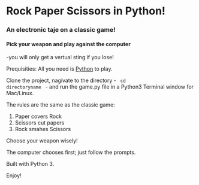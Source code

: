 # Rock Paper Scissors in Python!
### An electronic taje on a classic game!
#### Pick your weapon and play against the computer
-you will only get a vertual sting if you lose!

Prequisities: All you need is [Python](https://www.python.org/download/release/3.0)  to play.

Clone the project, nagivate to the directory - <code> cd directoryname </code> - and run the game.py file in a Python3 Terminal
window for Mac/Linux.

The rules are the same as the classic game:
1. Paper covers Rock
2. Scissors cut papers
3. Rock smahes Scissors

Choose your weapon wisely!

The computer chooses first; just follow the prompts.

Built with Python 3.

Enjoy!
